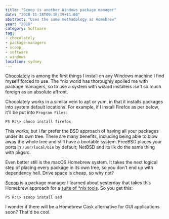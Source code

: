 ```yaml
---
title: "Scoop is another Windows package manager"
date: "2018-11-28T09:18:39+11:00"
abstract: "Uses the same methadology as Homebrew"
year: "2018"
category: Software
tag:
- chocolately
- package-managers
- scoop
- software
- windows
location: sydney
---
```

[Chocolately] is among the first things I install on any Windows machine I find myself forced to use. The \*nix world has thoroughly spoiled me with package managers, so to use a system with wizard installers isn't so much foreign as an absolute affront.

Chocolately works in a similar vein to apt or yum, in that it installs packages into system default locations. For example, if I install Firefox as per below, it'll be put into `Program Files`:

	PS R:\> choco install firefox

This works, but I far prefer the BSD approach of having all your packages under its own tree. There are many benefits, including being able to blow away the whole tree and still have a bootable system. FreeBSD places your ports in `/usr/local/bin` by default; NetBSD and its ilk do the same thing with pkgsrc.

Even better still is the macOS Homebrew system. It takes the next logical step of placing every package in its own tree, so you don't end up with dependency hell. Drive space is cheap, so why not?

[Scoop] is a package manager I learned about yesterday that takes this Homebrew approach for a [suite of \*nix tools]. So you get this:

	PS R:\> scoop install sed

I wonder if there will be a Homebrew Cask alternative for GUI applications soon? That'd be cool.

[suite of \*nix tools]: https://github.com/lukesampson/scoop/tree/master/bucket
[Chocolately]: https://chocolatey.org/ 
[Scoop]: https://scoop.sh/
 
